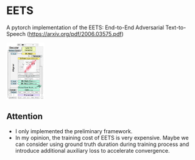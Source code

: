 # EETS
A pytorch implementation of the EETS: End-to-End Adversarial Text-to-Speech (https://arxiv.org/pdf/2006.03575.pdf)

<img src="./images/eets.png" width="100" height="150">

## Attention
* I only implemented the preliminary framework.
* In my opinion, the training cost of EETS is very expensive. Maybe we can consider using ground truth duration during training process and introduce additional auxiliary loss to accelerate convergence.
